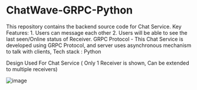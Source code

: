 # ChatWave-GRPC-Python
This repository contains the backend source code for Chat Service.  Key Features:   1. Users can message each other 2. Users will be able to see the last seen/Online status of Receiver.            GRPC Protocol - This Chat Service is developed using GRPC Protocol, and server uses asynchronous mechanism to talk with clients, Tech stack : Python

Design Used For Chat Service ( Only 1 Receiver is shown, Can be extended to multiple receivers)

![image](https://github.com/rohithkumar593/ChatWave-GRPC-Python/assets/54279129/1a3cbeb9-5bfa-42b7-a54a-ccd763ae9a39)
